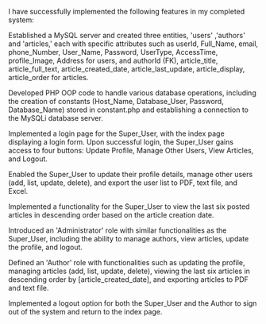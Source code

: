 I have successfully implemented the following features in my completed system:

Established a MySQL server and created three entities, 'users' ,'authors' and 'articles,' each with specific attributes such as
userId, Full_Name, email, phone_Number, User_Name, Password, UserType, AccessTime, profile_Image, 
Address for users, and authorId (FK), article_title, article_full_text, article_created_date, article_last_update, article_display, article_order for articles.

Developed PHP OOP code to handle various database operations, including the creation of constants
(Host_Name, Database_User, Password, Database_Name) stored in constant.php and establishing a connection to the MySQLi database server.

Implemented a login page for the Super_User, with the index page displaying a login form. Upon successful login, the Super_User gains access to four buttons: 
Update Profile, Manage Other Users, View Articles, and Logout.

Enabled the Super_User to update their profile details, manage other users (add, list, update, delete), and export the user list to PDF, text file, and Excel.

Implemented a functionality for the Super_User to view the last six posted articles in descending order based on the article creation date.

Introduced an 'Administrator' role with similar functionalities as the Super_User, including the ability to manage authors, view articles, update the profile, and logout.

Defined an 'Author' role with functionalities such as updating the profile, managing articles (add, list, update, delete), 
viewing the last six articles in descending order by [article_created_date], and exporting articles to PDF and text file.

Implemented a logout option for both the Super_User and the Author to sign out of the system and return to the index page.
